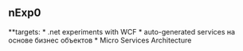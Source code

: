 ## nExp0 

**targets:
	* .net experiments with WCF
	* auto-generated services на основе бизнес объектов
	* Micro Services Architecture
	